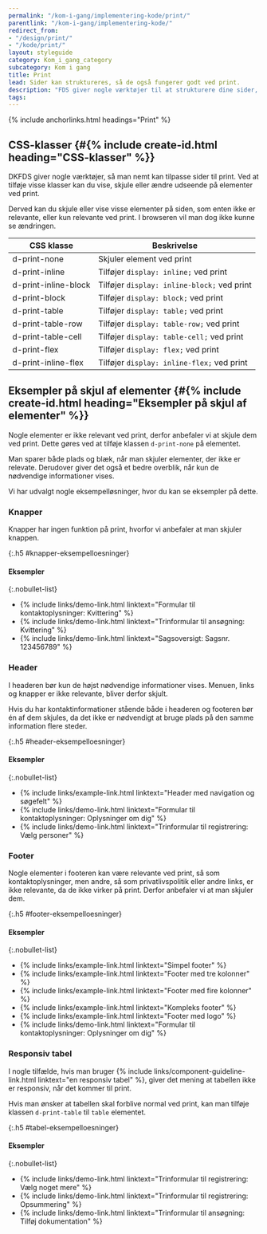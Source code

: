 ```yaml
---
permalink: "/kom-i-gang/implementering-kode/print/"
parentlink: "/kom-i-gang/implementering-kode/"
redirect_from:
- "/design/print/"
- "/kode/print/"
layout: styleguide
category: Kom_i_gang_category
subcategory: Kom i gang
title: Print
lead: Sider kan struktureres, så de også fungerer godt ved print.
description: "FDS giver nogle værktøjer til at strukturere dine sider, så de også fungerer godt ved print."
tags:
---
```


{% include anchorlinks.html headings="Print" %}

## CSS-klasser {#{% include create-id.html heading="CSS-klasser" %}}

DKFDS giver nogle værktøjer, så man nemt kan tilpasse sider til print. Ved at tilføje visse klasser kan du vise, skjule eller ændre udseende på elementer ved print.

Derved kan du skjule eller vise visse elementer på siden, som enten ikke er relevante, eller kun relevante ved print. I browseren vil man dog ikke kunne se ændringen.

<div class="table--responsive-scroll">
    <table class="table">
        <thead>
            <tr>
                <th>CSS klasse</th>
                <th>Beskrivelse</th>
            </tr>
        </thead>
        <tbody>
            <tr>
                <td>d-print-none</td>
                <td>Skjuler element ved print</td>
            </tr>
            <tr>
                <td>d-print-inline</td>
                <td>Tilføjer <code>display: inline;</code> ved print</td>
            </tr>
            <tr>
                <td>d-print-inline-block</td>
                <td>Tilføjer <code>display: inline-block;</code> ved print</td>
            </tr>
            <tr>
                <td>d-print-block</td>
                <td>Tilføjer <code>display: block;</code> ved print</td>
            </tr>
            <tr>
                <td>d-print-table</td>
                <td>Tilføjer <code>display: table;</code> ved print</td>
            </tr>
            <tr>
                <td>d-print-table-row</td>
                <td>Tilføjer <code>display: table-row;</code> ved print</td>
            </tr>
            <tr>
                <td>d-print-table-cell</td>
                <td>Tilføjer <code>display: table-cell;</code> ved print</td>
            </tr>
            <tr>
                <td>d-print-flex</td>
                <td>Tilføjer <code>display: flex;</code> ved print</td>
            </tr>
            <tr>
                <td>d-print-inline-flex</td>
                <td>Tilføjer <code>display: inline-flex;</code> ved print</td>
            </tr>
        </tbody>
    </table>
</div>

## Eksempler på skjul af elementer {#{% include create-id.html heading="Eksempler på skjul af elementer" %}}

Nogle elementer er ikke relevant ved print, derfor anbefaler vi at skjule dem ved print. Dette gøres ved at tilføje klassen `d-print-none` på elementet.

Man sparer både plads og blæk, når man skjuler elementer, der ikke er relevate. Derudover giver det også et bedre overblik, når kun de nødvendige informationer vises.

Vi har udvalgt nogle eksempelløsninger, hvor du kan se eksempler på dette.

### Knapper

Knapper har ingen funktion på print, hvorfor vi anbefaler at man skjuler knappen.

{:.h5 #knapper-eksempelloesninger}
#### Eksempler

{:.nobullet-list}
- {% include links/demo-link.html linktext="Formular til kontaktoplysninger: Kvittering" %}
- {% include links/demo-link.html linktext="Trinformular til ansøgning: Kvittering" %}
- {% include links/demo-link.html linktext="Sagsoversigt: Sagsnr. 123456789" %}

### Header

I headeren bør kun de højst nødvendige informationer vises. Menuen, links og knapper er ikke relevante, bliver derfor skjult.

Hvis du har kontaktinformationer stående både i headeren og footeren bør én af dem skjules, da det ikke er nødvendigt at bruge plads på den samme information flere steder.

{:.h5 #header-eksempelloesninger}
#### Eksempler

{:.nobullet-list}
- {% include links/example-link.html linktext="Header med navigation og søgefelt" %}
- {% include links/demo-link.html linktext="Formular til kontaktoplysninger: Oplysninger om dig" %}
- {% include links/demo-link.html linktext="Trinformular til registrering: Vælg personer" %}

### Footer

Nogle elementer i footeren kan være relevante ved print, så som kontaktoplysninger, men andre, så som privatlivspolitik eller andre links, er ikke relevante, da de ikke virker på print. Derfor anbefaler vi at man skjuler dem.

{:.h5 #footer-eksempelloesninger}
#### Eksempler

{:.nobullet-list}
- {% include links/example-link.html linktext="Simpel footer" %}
- {% include links/example-link.html linktext="Footer med tre kolonner" %}
- {% include links/example-link.html linktext="Footer med fire kolonner" %}
- {% include links/example-link.html linktext="Kompleks footer" %}
- {% include links/example-link.html linktext="Footer med logo" %}
- {% include links/demo-link.html linktext="Formular til kontaktoplysninger: Oplysninger om dig" %}

### Responsiv tabel

I nogle tilfælde, hvis man bruger {% include links/component-guideline-link.html linktext="en responsiv tabel" %}, giver det mening at tabellen ikke er responsiv, når det kommer til print.

Hvis man ønsker at tabellen skal forblive normal ved print, kan man tilføje klassen `d-print-table` til `table` elementet.

{:.h5 #tabel-eksempelloesninger}
#### Eksempler

{:.nobullet-list}
- {% include links/demo-link.html linktext="Trinformular til registrering: Vælg noget mere" %}
- {% include links/demo-link.html linktext="Trinformular til registrering: Opsummering" %}
- {% include links/demo-link.html linktext="Trinformular til ansøgning: Tilføj dokumentation" %}
